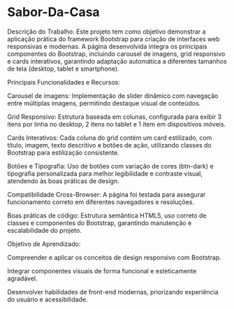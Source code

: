 # Sabor-Da-Casa
Descrição do Trabalho:
Este projeto tem como objetivo demonstrar a aplicação prática do framework Bootstrap para criação de interfaces web responsivas e modernas. A página desenvolvida integra os principais componentes do Bootstrap, incluindo carousel de imagens, grid responsivo e cards interativos, garantindo adaptação automática a diferentes tamanhos de tela (desktop, tablet e smartphone).

Principais Funcionalidades e Recursos:

Carousel de imagens: Implementação de slider dinâmico com navegação entre múltiplas imagens, permitindo destaque visual de conteúdos.

Grid Responsivo: Estrutura baseada em colunas, configurada para exibir 3 itens por linha no desktop, 2 itens no tablet e 1 item em dispositivos móveis.

Cards Interativos: Cada coluna do grid contém um card estilizado, com título, imagem, texto descritivo e botões de ação, utilizando classes do Bootstrap para estilização consistente.

Botões e Tipografia: Uso de botões com variação de cores (btn-dark) e tipografia personalizada para melhor legibilidade e contraste visual, atendendo às boas práticas de design.

Compatibilidade Cross-Browser: A página foi testada para assegurar funcionamento correto em diferentes navegadores e resoluções.

Boas práticas de código: Estrutura semântica HTML5, uso correto de classes e componentes do Bootstrap, garantindo manutenção e escalabilidade do projeto.

Objetivo de Aprendizado:

Compreender e aplicar os conceitos de design responsivo com Bootstrap.

Integrar componentes visuais de forma funcional e esteticamente agradável.

Desenvolver habilidades de front-end modernas, priorizando experiência do usuário e acessibilidade.
